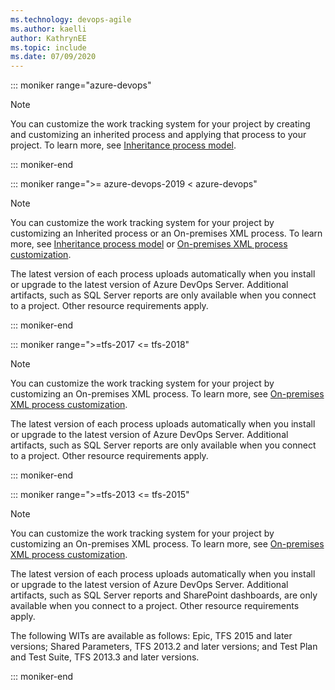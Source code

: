 ```yaml
---
ms.technology: devops-agile
ms.author: kaelli
author: KathrynEE
ms.topic: include
ms.date: 07/09/2020
---
```


::: moniker range="azure-devops"

> [!NOTE]  
> You can customize the work tracking system for your project by creating and customizing an inherited process and applying that process to your project. To learn more, see [Inheritance process model](/azure/devops/organizations/settings/work/inheritance-process-model.md). 

::: moniker-end

::: moniker range=">= azure-devops-2019 < azure-devops"


> [!NOTE]  
> You can customize the work tracking system for your project by customizing an Inherited process or an On-premises XML process. To learn more, see [Inheritance process model](/azure/devops/organizations/settings/work/inheritance-process-model.md) or [On-premises XML process customization](/azure/devops/reference/on-premises-xml-process-model.md).
> 
> The latest version of each process uploads automatically when you install or upgrade to the latest version of Azure DevOps Server. Additional artifacts, such as SQL Server reports are only available when you connect to a project. Other resource requirements apply. 

::: moniker-end

::: moniker range=">=tfs-2017 <= tfs-2018"

> [!NOTE]  
> You can customize the work tracking system for your project by customizing an On-premises XML process. To learn more, see [On-premises XML process customization](/azure/devops/reference/on-premises-xml-process-model.md).
> 
> The latest version of each process uploads automatically when you install or upgrade to the latest version of Azure DevOps Server. Additional artifacts, such as SQL Server reports are only available when you connect to a project. Other resource requirements apply. 

::: moniker-end


::: moniker range=">=tfs-2013 <= tfs-2015"

> [!NOTE]  
> You can customize the work tracking system for your project by customizing an On-premises XML process. To learn more, see [On-premises XML process customization](/azure/devops/reference/on-premises-xml-process-model.md).
> 
> The latest version of each process uploads automatically when you install or upgrade to the latest version of Azure DevOps Server. Additional artifacts, such as SQL Server reports and SharePoint dashboards, are only available when you connect to a project. Other resource requirements apply. 
>
> The following WITs are available as follows: Epic, TFS 2015 and later versions; 
> Shared Parameters, TFS 2013.2 and later versions; 
> and Test Plan and Test Suite, TFS 2013.3 and later versions.   
 

::: moniker-end